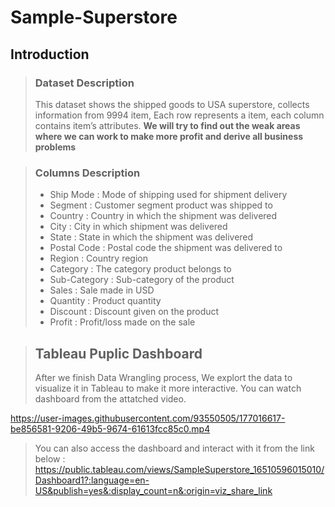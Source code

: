 # Sample-Superstore
## Introduction
> ### Dataset Description
> This dataset shows the shipped goods to USA superstore, collects information from 9994 item, Each row represents a item, each column contains item’s attributes. 
> **We will try to find out the weak areas where we can work to make more profit and derive all business problems**

> ### Columns Description
>+ Ship Mode : Mode of shipping used for shipment delivery
>+ Segment : Customer segment product was shipped to
>+ Country : Country in which the shipment was delivered
>+ City : City in which shipment was delivered
>+ State : State in which the shipment was delivered
>+ Postal Code : Postal code the shipment was delivered to
>+ Region : Country region
>+ Category : The category product belongs to
>+ Sub-Category : Sub-category of the product
>+ Sales : Sale made in USD
>+ Quantity : Product quantity
>+ Discount : Discount given on the product
>+ Profit : Profit/loss made on the sale

> ## Tableau Puplic Dashboard
> After we finish Data Wrangling process, We explort the data to visualize it in Tableau to make it more interactive.
> You can watch dashboard from the attatched video. 

https://user-images.githubusercontent.com/93550505/177016617-be856581-9206-49b5-9674-61613fcc85c0.mp4

> You can also access the dashboard and interact with it from the link below : 
> https://public.tableau.com/views/SampleSuperstore_16510596015010/Dashboard1?:language=en-US&publish=yes&:display_count=n&:origin=viz_share_link

